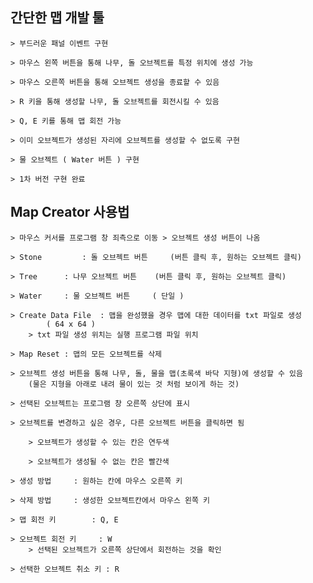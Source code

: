 ## 간단한 맵 개발 툴

	> 부드러운 패널 이벤트 구현

	> 마우스 왼쪽 버튼을 통해 나무, 돌 오브젝트를 특정 위치에 생성 가능

	> 마우스 오른쪽 버튼을 통해 오브젝트 생성을 종료할 수 있음

	> R 키을 통해 생성할 나무, 돌 오브젝트를 회전시킬 수 있음
	
	> Q, E 키를 통해 맵 회전 가능

	> 이미 오브젝트가 생성된 자리에 오브젝트를 생성할 수 없도록 구현

	> 물 오브젝트 ( Water 버튼 ) 구현

	> 1차 버전 구현 완료

## Map Creator 사용법

	> 마우스 커서를 프로그램 창 죄측으로 이동 > 오브젝트 생성 버튼이 나옴

	> Stone 		: 돌 오브젝트 버튼		(버튼 클릭 후, 원하는 오브젝트 클릭)

	> Tree		: 나무 오브젝트 버튼 	(버튼 클릭 후, 원하는 오브젝트 클릭)

	> Water		: 물 오브젝트 버튼		( 단일 )

	> Create Data File	: 맵을 완성했을 경우 맵에 대한 데이터를 txt 파일로 생성
			( 64 x 64 )
		> txt 파일 생성 위치는 실행 프로그램 파일 위치

	> Map Reset	: 맵의 모든 오브젝트를 삭제

	> 오브젝트 생성 버튼을 통해 나무, 돌, 물을 맵(초록색 바닥 지형)에 생성할 수 있음
		(물은 지형을 아래로 내려 물이 있는 것 처럼 보이게 하는 것)

	> 선택된 오브젝트는 프로그램 창 오른쪽 상단에 표시

	> 오브젝트를 변경하고 싶은 경우, 다른 오브젝트 버튼을 클릭하면 됨

		> 오브젝트가 생성할 수 있는 칸은 연두색

		> 오브젝트가 생성될 수 없는 칸은 빨간색
	
	> 생성 방법		: 원하는 칸에 마우스 오른쪽 키

	> 삭제 방법		: 생성한 오브젝트칸에서 마우스 왼쪽 키

	> 맵 회전 키		: Q, E

	> 오브젝트 회전 키		: W
		> 선택된 오브젝트가 오른쪽 상단에서 회전하는 것을 확인

	> 선택한 오브젝트 취소 키	: R
